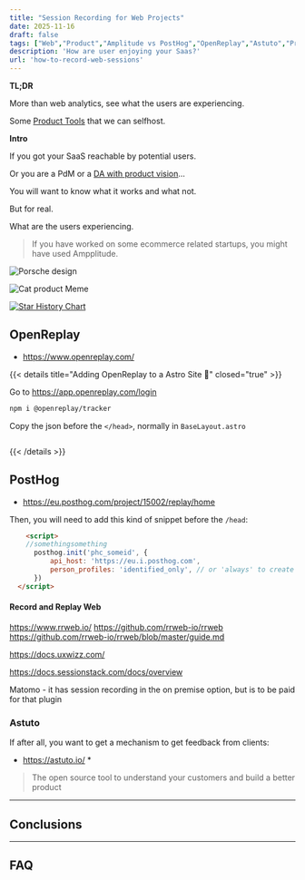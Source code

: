 ```yaml
---
title: "Session Recording for Web Projects"
date: 2025-11-16
draft: false
tags: ["Web","Product","Amplitude vs PostHog","OpenReplay","Astuto","Product Tools"]
description: 'How are user enjoying your Saas?'
url: 'how-to-record-web-sessions'
---
```


**TL;DR**

More than web analytics, see what the users are experiencing.

Some [Product Tools](https://jalcocert.github.io/JAlcocerT/product-tools/) that we can selfhost.

**Intro**

If you got your SaaS reachable by potential users.

Or you are a PdM or a [DA with product vision](https://jalcocert.github.io/JAlcocerT/product-skills-for-data-analytics/)...

You will want to know what it works and what not.

But for real.

What are the users experiencing.

> If you have worked on some ecommerce related startups, you might have used Ampplitude.

![Porsche design](/blog_img/outro/porsche.png)


![Cat product Meme](/blog_img/memes/features-vs-needs.png)


[![Star History Chart](https://api.star-history.com/svg?repos=posthog/posthog,usefathom/fathom,openreplay/openreplay,rrweb-io/rrweb&type=Date)](https://star-history.com/#posthog/posthog&usefathom/fathom&openreplay/openreplay&rrweb-io/rrweb&type=Date)



## OpenReplay

* https://www.openreplay.com/

{{< details title="Adding OpenReplay to a Astro Site 📌" closed="true" >}}

Go to https://app.openreplay.com/login


```sh
npm i @openreplay/tracker
```

Copy the json before the `</head>`, normally in `BaseLayout.astro`

```json

```

{{< /details >}}

## PostHog

* https://eu.posthog.com/project/15002/replay/home

Then, you will need to add this kind of snippet before the `/head`:

```html
    <script>
    //somethingsomething 
      posthog.init('phc_someid', {
          api_host: 'https://eu.i.posthog.com',
          person_profiles: 'identified_only', // or 'always' to create profiles for anonymous users as well
      })
  </script>
```

#### Record and Replay Web

https://www.rrweb.io/
https://github.com/rrweb-io/rrweb
https://github.com/rrweb-io/rrweb/blob/master/guide.md

https://docs.uxwizz.com/

https://docs.sessionstack.com/docs/overview

Matomo - it has session recording in the on premise option, but is to be paid for that plugin

### Astuto

If after all, you want to get a mechanism to get feedback from clients:

* https://astuto.io/
  * 

> The open source tool to understand your customers and build a better product

---

## Conclusions


---

## FAQ